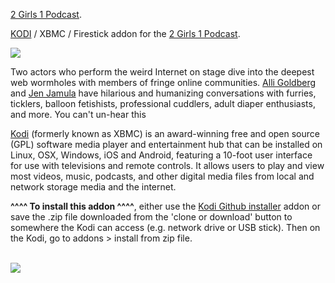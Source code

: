 <a href="https://podcasts.apple.com/us/podcast/2-girls-1-podcast/id1285444706">2 Girls 1 Podcast</a>.<br>

<a href="kodi.tv">KODI<a> / XBMC / Firestick addon for the <a href="https://podcasts.apple.com/us/podcast/2-girls-1-podcast/id1285444706">2 Girls 1 Podcast</a>.<br>

<img src="http://megaphone-prod.s3.amazonaws.com/podcasts/900eab6a-bc7c-11e8-89af-c3b1050df120/image/_NEW__2G1P_1-1_2160_Apple.jpg"><br>

Two actors who perform the weird Internet on stage dive into the deepest web wormholes with members of fringe online communities. <a href="https://www.instagram.com/alliegeeezy/">Alli Goldberg</a> and <a href="https://twitter.com/joonbugger">Jen Jamula</a> have hilarious and humanizing conversations with furries, ticklers, balloon fetishists, professional cuddlers, adult diaper enthusiasts, and more. You can't un-hear this<br>

<a href="www.kodi.tv">Kodi</a> (formerly known as XBMC) is an award-winning free and open source (GPL) software media player and entertainment hub that can be installed on Linux, OSX, Windows, iOS and Android, featuring a 10-foot user interface for use with televisions and remote controls. It allows users to play and view most videos, music, podcasts, and other digital media files from local and network storage media and the internet.<br>

<b>^^^^ To install this addon ^^^^</b>, either use the <a href="https://www.tvaddons.co/github-browser-kodi/">Kodi Github installer</a> addon or save the .zip file downloaded from the 'clone or download' button to somewhere the Kodi can access (e.g. network drive or USB stick). Then on the Kodi, go to addons > install from zip file.<br>

<br><a href="http://www.kodi.tv"><img src="https://kodi.tv/sites/default/files/page/field_image/about--devices.jpg">
